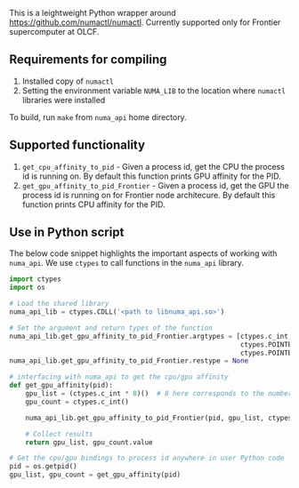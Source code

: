 This is a leightweight Python wrapper around https://github.com/numactl/numactl. Currently supported only for Frontier supercomputer at OLCF.

## Requirements for compiling 
1.  Installed copy of `numactl`
2.  Setting the environment variable `NUMA_LIB` to the location where `numactl` libraries were installed

To build, run `make` from `numa_api` home directory.

## Supported functionality
1.  `get_cpu_affinity_to_pid` - Given a process id, get the CPU the process id is running on. By default this function prints GPU affinity for the PID.
2.  `get_gpu_affinity_to_pid_Frontier` - Given a process id, get the GPU the process id is running on for Frontier node architecure. By default this function prints CPU affinity for the PID.

## Use in Python script
The below code snippet highlights the important aspects of working with `numa_api`. We use `ctypes` to call functions in the `numa_api` library.
```python
import ctypes
import os

# Load the shared library
numa_api_lib = ctypes.CDLL('<path to libnuma_api.so>')

# Set the argument and return types of the function
numa_api_lib.get_gpu_affinity_to_pid_Frontier.argtypes = [ctypes.c_int, 
                                                          ctypes.POINTER(ctypes.c_int), 
                                                          ctypes.POINTER(ctypes.c_int)]
numa_api_lib.get_gpu_affinity_to_pid_Frontier.restype = None

# interfacing with numa_api to get the cpu/gpu affinity
def get_gpu_affinity(pid):
    gpu_list = (ctypes.c_int * 8)()  # 8 here corresponds to the number of GPUs on Frontier
    gpu_count = ctypes.c_int()

    numa_api_lib.get_gpu_affinity_to_pid_Frontier(pid, gpu_list, ctypes.byref(gpu_count))

    # Collect results
    return gpu_list, gpu_count.value

# Get the cpu/gpu bindings to process id anywhere in user Python code
pid = os.getpid()
gpu_list, gpu_count = get_gpu_affinity(pid)
```

